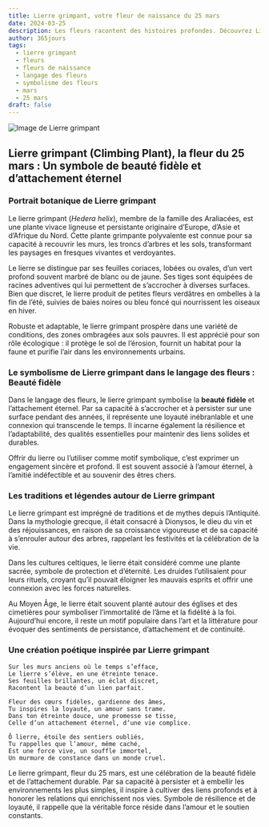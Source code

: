 ```yaml
---
title: Lierre grimpant, votre fleur de naissance du 25 mars
date: 2024-03-25
description: Les fleurs racontent des histoires profondes. Découvrez Lierre grimpant, votre fleur de naissance du 25 mars, ses symboles et récits fascinants. Plongez dans sa signification et son langage unique dans l'art floral.
author: 365jours
tags:
  - lierre grimpant
  - fleurs
  - fleurs de naissance
  - langage des fleurs
  - symbolisme des fleurs
  - mars
  - 25 mars
draft: false
---
```



![Image de Lierre grimpant](https://cdn.pixabay.com/photo/2016/06/12/22/30/wall-1453158_640.jpg#center)


## Lierre grimpant (Climbing Plant), la fleur du 25 mars : Un symbole de beauté fidèle et d’attachement éternel

### Portrait botanique de Lierre grimpant

Le lierre grimpant (_Hedera helix_), membre de la famille des Araliacées, est une plante vivace ligneuse et persistante originaire d’Europe, d’Asie et d’Afrique du Nord. Cette plante grimpante polyvalente est connue pour sa capacité à recouvrir les murs, les troncs d’arbres et les sols, transformant les paysages en fresques vivantes et verdoyantes.

Le lierre se distingue par ses feuilles coriaces, lobées ou ovales, d’un vert profond souvent marbré de blanc ou de jaune. Ses tiges sont équipées de racines adventives qui lui permettent de s’accrocher à diverses surfaces. Bien que discret, le lierre produit de petites fleurs verdâtres en ombelles à la fin de l’été, suivies de baies noires ou bleu foncé qui nourrissent les oiseaux en hiver.

Robuste et adaptable, le lierre grimpant prospère dans une variété de conditions, des zones ombragées aux sols pauvres. Il est apprécié pour son rôle écologique : il protège le sol de l’érosion, fournit un habitat pour la faune et purifie l’air dans les environnements urbains.

### Le symbolisme de Lierre grimpant dans le langage des fleurs : Beauté fidèle

Dans le langage des fleurs, le lierre grimpant symbolise la **beauté fidèle** et l’attachement éternel. Par sa capacité à s’accrocher et à persister sur une surface pendant des années, il représente une loyauté inébranlable et une connexion qui transcende le temps. Il incarne également la résilience et l’adaptabilité, des qualités essentielles pour maintenir des liens solides et durables.

Offrir du lierre ou l’utiliser comme motif symbolique, c’est exprimer un engagement sincère et profond. Il est souvent associé à l’amour éternel, à l’amitié indéfectible et au souvenir des êtres chers.

### Les traditions et légendes autour de Lierre grimpant

Le lierre grimpant est imprégné de traditions et de mythes depuis l’Antiquité. Dans la mythologie grecque, il était consacré à Dionysos, le dieu du vin et des réjouissances, en raison de sa croissance vigoureuse et de sa capacité à s’enrouler autour des arbres, rappelant les festivités et la célébration de la vie.

Dans les cultures celtiques, le lierre était considéré comme une plante sacrée, symbole de protection et d’éternité. Les druides l’utilisaient pour leurs rituels, croyant qu’il pouvait éloigner les mauvais esprits et offrir une connexion avec les forces naturelles.

Au Moyen Âge, le lierre était souvent planté autour des églises et des cimetières pour symboliser l’immortalité de l’âme et la fidélité à la foi. Aujourd’hui encore, il reste un motif populaire dans l’art et la littérature pour évoquer des sentiments de persistance, d’attachement et de continuité.

### Une création poétique inspirée par Lierre grimpant

```
Sur les murs anciens où le temps s’efface,  
Le lierre s’élève, en une étreinte tenace.  
Ses feuilles brillantes, un éclat discret,  
Racontent la beauté d’un lien parfait.  

Fleur des cœurs fidèles, gardienne des âmes,  
Tu inspires la loyauté, un amour sans trame.  
Dans ton étreinte douce, une promesse se tisse,  
Celle d’un attachement éternel, d’une vie complice.  

Ô lierre, étoile des sentiers oubliés,  
Tu rappelles que l’amour, même caché,  
Est une force vive, un souffle immortel,  
Un murmure de constance dans un monde cruel.  
```

Le lierre grimpant, fleur du 25 mars, est une célébration de la beauté fidèle et de l’attachement durable. Par sa capacité à persister et à embellir les environnements les plus simples, il inspire à cultiver des liens profonds et à honorer les relations qui enrichissent nos vies. Symbole de résilience et de loyauté, il rappelle que la véritable force réside dans l’amour et le soutien constants.


